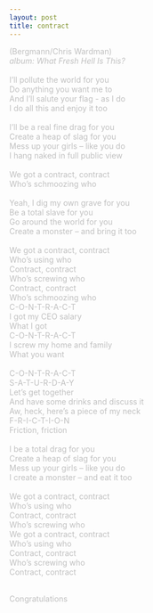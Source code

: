 ```yaml
---
layout: post
title: contract
---
```

<span style="color: #c0c0c0">(Bergmann/Chris Wardman)<br />
<i>album: What Fresh Hell Is This?</i><br />
<br />
I&rsquo;ll pollute the world for you<br />
Do anything you want me to<br />
And I&rsquo;ll salute your flag - as I do<br />
I do all this and enjoy it too<br />
<br />
I&rsquo;ll be a real fine drag for you<br />
Create a heap of slag for you<br />
Mess up your girls &ndash; like you do<br />
I hang naked in full public view<br />
<br />
We got a contract, contract<br />
Who&rsquo;s schmoozing who<br />
<br />
Yeah, I dig my own grave for you<br />
Be a total slave for you<br />
Go around the world for you<br />
Create a monster &ndash; and bring it too<br />
<br />
We got a contract, contract<br />
Who&rsquo;s using who<br />
Contract, contract<br />
Who&rsquo;s screwing who<br />
Contract, contract<br />
Who&rsquo;s schmoozing who<br />
C-O-N-T-R-A-C-T<br />
I got my CEO salary<br />
What I got<br />
C-O-N-T-R-A-C-T<br />
I screw my home and family<br />
What you want<br />
<br />
C-O-N-T-R-A-C-T<br />
S-A-T-U-R-D-A-Y<br />
Let&rsquo;s get together <br />
And have some drinks and discuss it<br />
Aw, heck, here&rsquo;s a piece of my neck<br />
F-R-I-C-T-I-O-N<br />
Friction, friction<br />
<br />
I be a total drag for you<br />
Create a heap of slag for you<br />
Mess up your girls &ndash; like you do<br />
I create a monster &ndash; and eat it too<br />
<br />
We got a contract, contract<br />
Who&rsquo;s using who<br />
Contract, contract<br />
Who&rsquo;s screwing who<br />
We got a contract, contract<br />
Who&rsquo;s using who<br />
Contract, contract<br />
Who&rsquo;s screwing who<br />
Contract, contract<br />
<br />
</span>
<div>
<span style="color: #c0c0c0">
Congratulations
</span>
</div>
